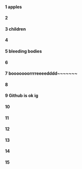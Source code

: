 #### 1 apples
#### 2
#### 3 children
#### 4
#### 5 bleeding bodies
#### 6
#### 7 booooooorrrreeeedddd~~~~~~~
#### 8
#### 9 Github is ok ig
#### 10
#### 11
#### 12
#### 13
#### 14
#### 15